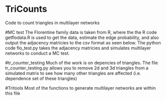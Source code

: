 # TriCounts
Code to count triangles in multilayer networks

#MC test
The Florentine family data is taken from R, where the the R code getflodata.R is used to get the data, estimate the edge probability, and also output the adjacency matricies to the csv format as seen below. The python code flo_test.py takes the adjacency matricies and simulates multilayer networks to conduct a MC test. 

#tr_counter_testing
Much of the work is on depencies of triangles. The file tr_counter_testing.py allows you to remove 2d and 3d triangles from a simulated matrix to see how many other triangles are affected (i.e. dependence set of these triangles)

#Tritools
Most of the functions to generate multilayer networks are within this file

